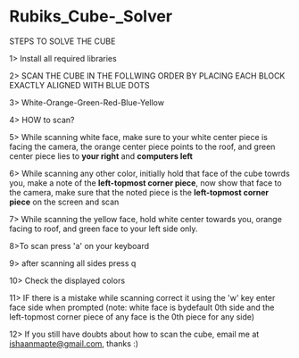 ﻿# Rubiks_Cube-_Solver
STEPS TO SOLVE THE CUBE

1> Install all required libraries

2> SCAN THE CUBE IN THE FOLLWING ORDER BY PLACING EACH BLOCK EXACTLY ALIGNED WITH BLUE DOTS

3> White-Orange-Green-Red-Blue-Yellow

4> HOW to scan?

5> While scanning white face, make sure to your white center piece is facing the camera, the orange center piece points to the roof, and green center piece lies to **your right** and **computers left**

6> While scanning any other color, initially hold that face of the cube towrds you, make a note of the **left-topmost corner piece**, now show that face to the camera, make sure that the noted piece is the **left-topmost corner piece** on the screen and scan 

7> While scanning the yellow face, hold white center towards you, orange facing to roof, and green face to your left side only.

8>To scan press 'a' on your keyboard

9> after scanning all sides press q

10> Check the displayed colors

11> IF there is a mistake while scanning correct it using the 'w' key enter face side when prompted (note: white face is bydefault 0th side and the left-topmost corner piece of any face is the 0th piece for any side)

12> If you still have doubts about how to scan the cube, email me at ishaanmapte@gmail.com, thanks :)

